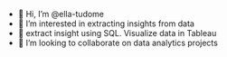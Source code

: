 - 👋 Hi, I’m @ella-tudome
- 👀 I’m interested in  extracting insights from data
- 🌱 extract insight using SQL. Visualize data in Tableau  
- 💞️ I’m looking to collaborate on data analytics projects 


<!---
ella-tudome/ella-tudome is a ✨ special ✨ repository because its `README.md` (this file) appears on your GitHub profile.
You can click the Preview link to take a look at your changes.
--->
